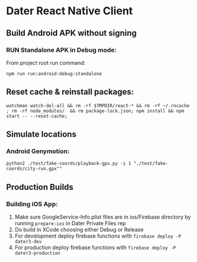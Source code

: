 # Dater React Native Client


## Build Android APK without signing

### RUN Standalone APK in Debug mode:

From project root run command:

`npm run run:android:debug:standalone`

## Reset cache & reinstall packages:

`watchman watch-del-all && rm -rf $TMPDIR/react-* && rm -rf ~/.rncache ; rm -rf node_modules/  && rm package-lock.json; npm install && npm start -- --reset-cache;`


## Simulate locations

### Android Genymotion:

`python2 ./test/fake-coords/playback-gpx.py -i 1 "./test/fake-coords/city-run.gpx""`

## Production Builds

### Building iOS App:

1. Make sure GoogleService-Info.plist files are in ios/Firebase directory by running `prepare:ios` in Dater Private Files rep
1. Do build in XCode choosing either Debug or Release
1. For development deploy firebase functions with `firebase deploy -P dater3-dev`
1. For production deploy firebase functions with `firebase deploy -P dater3-production`
